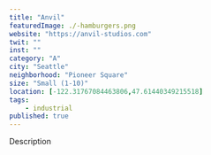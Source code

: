 ```yaml
---
title: "Anvil"
featuredImage: ./-hamburgers.png
website: "https://anvil-studios.com"
twit: ""
inst: ""
category: "A"
city: "Seattle"
neighborhood: "Pioneer Square"
size: "Small (1-10)"
location: [-122.31767084463806,47.61440349215518]
tags:
    - industrial
published: true
---
```


Description
